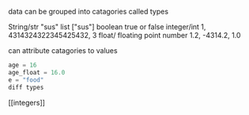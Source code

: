 data can be grouped into catagories called types

String/str "sus"
list ["sus"]
boolean true or false
integer/int 1, 4314324322345425432, 3
float/ floating point number 1.2, -4314.2, 1.0

can attribute catagories to values
```python
age = 16
age_float = 16.0
e = "food"
diff types
```

[[integers]]